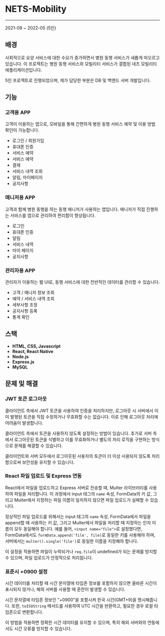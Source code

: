 # NETS-Mobility

---

2021-09 ~ 2022-05 (5인)

## 배경
사회적으로 요양 서비스에 대한 수요가 증가하면서 병원 동행 서비스가 새롭게 떠오르고 있습니다. 이 프로젝트는 병원 동행 서비스와 모빌리티 서비스가 결합된 네츠 모빌리티 애플리케이션입니다.

5인 프로젝트로 진행되었으며, 제가 담당한 부분은 DB 및 백엔드 서버 개발입니다.

## 기능
### 고객용 APP
고객이 이용하는 앱으로, 모바일을 통해 간편하게 병원 동행 서비스 예약 및 이용 방법 확인이 가능합니다.

- 로그인 / 회원가입
- 휴대폰 인증
- 서비스 예약
- 서비스 예약
- 결제
- 서비스 내역 조회
- 알림, 마이페이지
- 공지사항

### 매니저용 APP
고객과 함께 병원 동행을 하는 동행 매니저가 사용하는 앱입니다. 매니저가 직접 진행하는 서비스를 앱으로 관리하여 편리함이 향상됩니다.

- 로그인
- 휴대폰 인증
- 알림
- 서비스 내역
- 마이 페이지
- 공지사항

### 관리자용 APP
관리자가 이용하는 웹 UI로, 동행 서비스에 대한 전반적인 데이터를 관리할 수 있습니다.

- 고객 / 매니저 정보 조회
- 예약 / 서비스 내역 조회
- 세부사항 조정
- 공지사항 등록
- 통계 확인

## 스택
- **HTML, CSS, Javascript**
- **React, React Native**
- **Node.js**
- **Express.js**
- **MySQL**

## 문제 및 해결
### JWT 토큰 로그아웃
클라이언트 측에서 JWT 토큰을 사용하여 인증을 처리하지만, 로그아웃 시 서버에서 이미 발행된 토큰을 직접 수정하거나 무효화할 수는 없습니다. 이로 인해 로그아웃 처리에 어려움이 발생합니다.

클라이언트 측에서 토큰을 사용하지 않도록 설정하는 방법이 있습니다. 추가로 서버 측에서 로그아웃된 토큰을 식별하고 이를 무효화하거나 별도의 처리 로직을 구현하는 방식으로 문제를 해결할 수 있습니다.

클라이언트와 서버 모두에서 로그아웃된 사용자의 토큰이 더 이상 사용되지 않도록 처리함으로써 보안성을 유지할 수 있습니다.

### React 파일 업로드 및 Express 연동
React에서 파일을 업로드하고 Express 서버로 전송할 때, Multer 라이브러리를 사용하여 파일을 처리합니다. 이 과정에서 input 태그의 `name` 속성, FormData의 키 값, 그리고 Multer에서 지정하는 파일 이름이 일치하지 않으면 파일 업로드가 실패할 수 있습니다.

정상적인 파일 업로드를 위해서는 input 태그의 `name` 속성, FormData에서 파일을 append할 때 사용하는 키 값, 그리고 Multer에서 파일을 처리할 때 지정하는 인자 이름이 모두 동일해야 합니다. 예를 들어, `<input name="file">`로 설정했다면, FormData에서도 `formData.append('file', file)`로 동일한 키를 사용해야 하며, 서버에서는 `multer().single('file')`로 동일한 이름을 지정해야 합니다.

이 설정을 적용하면 파일이 누락되거나 `req.file`이 undefined가 되는 문제를 방지할 수 있으며, 파일 업로드가 안정적으로 처리됩니다.

### 표준시 +0900 설정
시간 데이터를 처리할 때 시간 문자열에 타임존 정보를 포함하지 않으면 올바른 시간이 표시되지 않거나, 해외 서버를 사용할 때 혼란이 발생할 수 있습니다.

시간 문자열에 타임존 정보인 "+0900"을 포함시켜 한국 시간(GMT+9)을 명시해줍니다. 또한, `toISOString` 메서드를 사용하여 UTC 시간을 반환하고, 필요한 경우 로컬 타임존으로 변환합니다.

이 방법을 적용하면 정확한 시간 데이터를 유지할 수 있으며, 특히 해외 서버와의 연동에서도 시간 오류를 방지할 수 있습니다.
